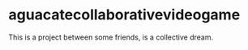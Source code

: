 aguacatecollaborativevideogame
==============================

This is a project between some friends, is a collective dream.
